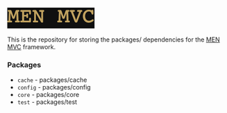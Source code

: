 ![Alt text](logo.png?raw=true "MEN MVC")

This is the repository for storing the packages/ dependencies for the [MEN MVC](http://menmvc.com/) framework.

### Packages
- `cache` - packages/cache
- `config` - packages/config
- `core` - packages/core
- `test` - packages/test

